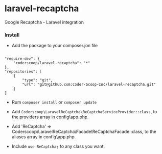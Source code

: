 # laravel-recaptcha
Google Recaptcha - Laravel integration

### Install

 - Add the package to your composer.jon file

```

"require-dev": {
    "coderscoop/laravel-recaptcha": "*"
},
"repositories": [
    {
        "type": "git",
        "url": "git@github.com:Coder-Scoop-Inc/laravel-recaptcha.git"
    }
]

```

 - Rum `composer install` or `composer update`

 - Add `Coderscoop\LaravelReCaptcha\ReCaptchaServiceProvider::class`, to the providers array in config\app.php.

 - Add 'ReCaptcha' => Coderscoop\LaravelReCaptcha\Facade\ReCaptchaFacade::class, to the aliases array in config\app.php.

 - Include `use ReCaptcha;` to any class you want.
